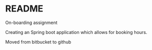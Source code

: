 # README #

On-boarding assignment

Creating an Spring boot application which allows for booking hours.

Moved from bitbucket to github